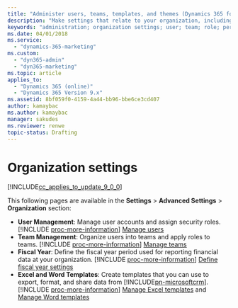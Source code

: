 ```yaml
---
title: "Administer users, teams, templates, and themes (Dynamics 365 for Marketing) | Microsoft Docs"
description: "Make settings that relate to your organization, including: add new user accounts, set user permissions, add Word and Excel templates for exports, set the fiscal year, and change the general appearance in Dynamics 365 for Marketing"
keywords: "administration; organization settings; user; team; role; permission; fiscal year"
ms.date: 04/01/2018
ms.service:
  - "dynamics-365-marketing"
ms.custom:
  - "dyn365-admin"
  - "dyn365-marketing"
ms.topic: article
applies_to:
  - "Dynamics 365 (online)"
  - "Dynamics 365 Version 9.x"
ms.assetid: 8bf059f0-4159-4a44-bb96-bbe6ce3cd407
author: kamaybac
ms.author: kamaybac
manager: sakudes
ms.reviewer: renwe
topic-status: Drafting
---
```


# Organization settings

[!INCLUDE[cc_applies_to_update_9_0_0](../includes/cc_applies_to_update_9_0_0.md)]

This following pages are available in the **Settings** > **Advanced Settings** > **Organization** section:

- **User Management**: Manage user accounts and assign security roles. [!INCLUDE [proc-more-information](../includes/proc-more-information.md)] [Manage users](manage-users.md)
- **Team Management**: Organize users into teams and apply roles to teams. [!INCLUDE [proc-more-information](../includes/proc-more-information.md)] [Manage teams](manage-teams.md)
- **Fiscal Year**: Define the fiscal year period used for reporting financial data at your organization. [!INCLUDE [proc-more-information](../includes/proc-more-information.md)] [Define fiscal year settings](fiscal-year-settings.md)
- **Excel and Word Templates**: Create templates that you can use to export, format, and share data from [!INCLUDE[pn-microsoftcrm](../includes/pn-dynamics-365.md)]. [!INCLUDE [proc-more-information](../includes/proc-more-information.md)] [Manage Excel templates](manage-excel-templates.md) and [Manage Word templates](manage-word-templates.md)
